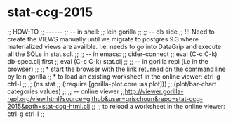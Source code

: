 # stat-ccg-2015

;; HOW-TO
;; ------
;; -- in shell:
;; lein gorilla
;;
;; -- db side
;; !!! Need to create the VIEWS manually until we migrate to postgres 9.3 where materialized views are availble. I.e. needs to go into DataGrip and execute all the SQLs in stat.sql.
;;
;; -- in emacs:
;; cider-connect <port returned by lein gorilla>
;; eval (C-c C-k) db-spec.clj first
;; eval (C-c C-k) stat.clj
;;
;; -- in gorilla repl (i.e in the browser)
;;
;; * start the browser with the link returned on the command line by lein gorilla
;; * to load an existing worksheet in the online viewer: ctrl-g ctrl-l
;;
;; (ns stat
;;   (:require [gorilla-plot.core :as plot]))
;; (plot/bar-chart categories values)
;;
;; -- online viewer
;;http://viewer.gorilla-repl.org/view.html?source=github&user=grischoun&repo=stat-ccg-2015&path=stat-ccg-html.clj
;;
;; to reload a worksheet in the online viewer: ctrl-g ctrl-l
;;
